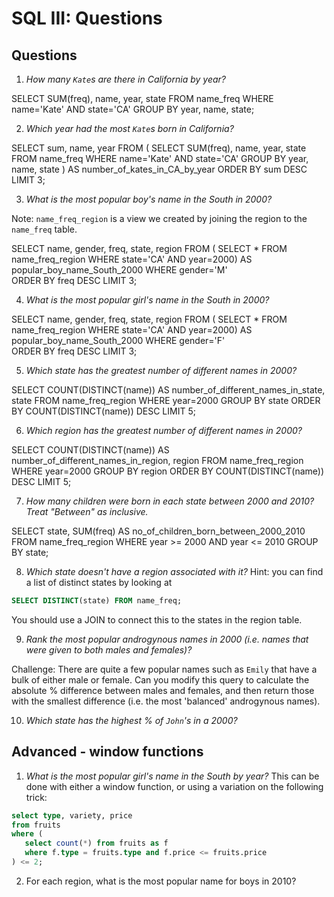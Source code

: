 # SQL III: Questions

## Questions
1. _How many `Kate`s are there in California by year?_

SELECT SUM(freq), name, year, state
FROM name_freq
WHERE name='Kate' AND state='CA'
GROUP BY year, name, state;

2. _Which year had the most `Kate`s born in California?_

SELECT sum, name, year FROM (
	SELECT SUM(freq), name, year, state
	FROM name_freq
	WHERE name='Kate' AND state='CA'
	GROUP BY year, name, state
	) AS number_of_kates_in_CA_by_year
ORDER BY sum DESC
LIMIT 3;


3. _What is the most popular boy's name in the South in 2000?_

  Note: `name_freq_region` is a view we created by joining the region to the `name_freq` table.

SELECT name, gender, freq, state, region
FROM (
	SELECT * 
	FROM name_freq_region 
	WHERE state='CA' AND year=2000) AS popular_boy_name_South_2000
WHERE gender='M'	
ORDER BY freq DESC
LIMIT 3;

4. _What is the most popular girl's name in the South in 2000?_

SELECT name, gender, freq, state, region
FROM (
	SELECT * 
	FROM name_freq_region 
	WHERE state='CA' AND year=2000) AS popular_boy_name_South_2000
WHERE gender='F'	
ORDER BY freq DESC
LIMIT 3;


5. _Which state has the greatest number of different names in 2000?_

SELECT COUNT(DISTINCT(name)) AS number_of_different_names_in_state, state 
FROM name_freq_region 
WHERE year=2000 
GROUP BY state 
ORDER BY COUNT(DISTINCT(name)) DESC
LIMIT 5;


6. _Which region has the greatest number of different names in 2000?_

SELECT COUNT(DISTINCT(name)) AS number_of_different_names_in_region, region 
FROM name_freq_region 
WHERE year=2000 
GROUP BY region 
ORDER BY COUNT(DISTINCT(name)) DESC
LIMIT 5;



7. _How many children were born in each state between 2000 and 2010? Treat "Between" as inclusive._


SELECT state, SUM(freq) AS no_of_children_born_between_2000_2010
FROM name_freq_region
WHERE year >= 2000 AND year <= 2010
GROUP BY state;


8. _Which state doesn't have a region associated with it?_
  Hint: you can find a list of distinct states by looking at
  ```sql
  SELECT DISTINCT(state) FROM name_freq;
  ```
  You should use a JOIN to connect this to the states in the region table.


9. _Rank the most popular androgynous names in 2000 (i.e. names that were given to both males and females)?_


  Challenge: There are quite a few popular names such as `Emily` that have a bulk of either male or female. Can you modify this query to calculate the absolute % difference between males and females, and then return those with the smallest difference (i.e. the most 'balanced' androgynous names).

10. _Which state has the highest % of `John`'s in a 2000?_

## Advanced - window functions

1. _What is the most popular girl's name in the South by year?_
This can be done with either a window function, or using a variation on the following trick:
```sql
select type, variety, price
from fruits
where (
   select count(*) from fruits as f
   where f.type = fruits.type and f.price <= fruits.price
) <= 2;
```

2. For each region, what is the most popular name for boys in 2010?
